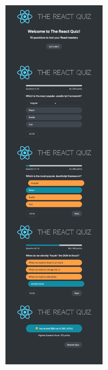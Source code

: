 <div align="center">
  <img src="./asset/image-3.png" alt="Image 3" style="width: 60%; display: block; margin: 0 auto;">
  <img src="./asset/image-4-1.png" alt="Image 4" style="width: 60%; display: block; margin: 0 auto;">
  <img src="./asset/image-5.png" alt="Image 5" style="width: 60%; display: block; margin: 0 auto;">
  <img src="./asset/image-6.png" alt="Image 6" style="width: 60%; display: block; margin: 0 auto;">
  <img src="./asset/image-7.png" alt="Image 7" style="width: 60%; display: block; margin: 0 auto;">
</div>
